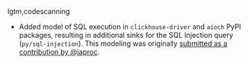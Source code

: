 lgtm,codescanning
* Added model of SQL execution in `clickhouse-driver` and `aioch` PyPI packages, resulting in additional sinks for the SQL Injection query (`py/sql-injection`). This modeling was originally [submitted as a contribution by @japroc](https://github.com/github/codeql/pull/5889).
